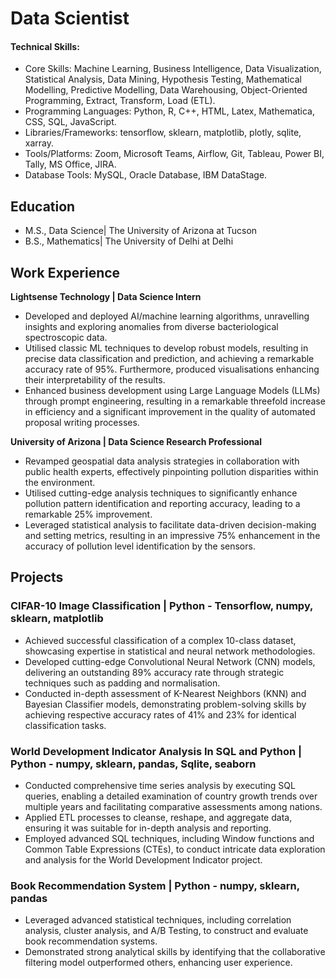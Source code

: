 # Data Scientist

#### Technical Skills: 
- Core Skills: Machine Learning, Business Intelligence, Data Visualization, Statistical Analysis, Data Mining, Hypothesis Testing, Mathematical Modelling, Predictive Modelling, Data Warehousing, Object-Oriented Programming, Extract, Transform, Load (ETL).
- Programming Languages: Python, R, C++, HTML, Latex, Mathematica, CSS, SQL, JavaScript.
- Libraries/Frameworks: tensorflow, sklearn, matplotlib, plotly, sqlite, xarray. 
- Tools/Platforms: Zoom, Microsoft Teams, Airflow, Git, Tableau, Power BI, Tally, MS Office, JIRA.
- Database Tools: MySQL, Oracle Database, IBM DataStage.


## Education
- M.S., Data Science| The University of Arizona at Tucson 			        		
- B.S., Mathematics| The University of Delhi at Delhi

## Work Experience
**Lightsense Technology | Data Science Intern**
- Developed and deployed AI/machine learning algorithms, unravelling insights and exploring anomalies from diverse bacteriological spectroscopic data. 
- Utilised classic ML techniques to develop robust models, resulting in precise data classification and prediction,  and achieving a remarkable accuracy rate of 95%. Furthermore, produced visualisations enhancing their interpretability of the results.
- Enhanced business development using Large Language Models (LLMs) through prompt engineering, resulting in a remarkable threefold increase in efficiency and a significant improvement in the quality of automated proposal writing processes.


**University of Arizona | Data Science Research Professional**
- Revamped geospatial data analysis strategies in collaboration with public health experts, effectively pinpointing pollution disparities within the environment.
- Utilised cutting-edge analysis techniques to significantly enhance pollution pattern identification and reporting accuracy, leading to a remarkable 25% improvement.
- Leveraged statistical analysis to facilitate data-driven decision-making and setting metrics, resulting in an impressive 75% enhancement in the accuracy of pollution level identification by the sensors.

## Projects
### CIFAR-10 Image Classification                                                                      | Python - Tensorflow, numpy, sklearn, matplotlib
- Achieved successful classification of a complex 10-class dataset, showcasing expertise in statistical and neural network methodologies.
- Developed cutting-edge Convolutional Neural Network (CNN) models, delivering an outstanding 89% accuracy rate through strategic techniques such as padding and normalisation.
- Conducted in-depth assessment of K-Nearest Neighbors (KNN) and Bayesian Classifier models, demonstrating problem-solving skills by achieving respective accuracy rates of 41% and 23% for identical classification tasks.
### World Development Indicator Analysis In SQL and Python                        | Python - numpy, sklearn, pandas, Sqlite, seaborn  
- Conducted comprehensive time series analysis by executing SQL queries, enabling a detailed examination of country growth trends over multiple years and facilitating comparative assessments among nations.
- Applied ETL processes to cleanse, reshape, and aggregate data, ensuring it was suitable for in-depth analysis and reporting. 
- Employed advanced SQL techniques, including Window functions and Common Table Expressions (CTEs), to conduct intricate data exploration and analysis for the World Development Indicator project.
### Book Recommendation System                                                                                                    | Python - numpy, sklearn, pandas
- Leveraged advanced statistical techniques, including correlation analysis, cluster analysis, and A/B Testing, to construct and evaluate book recommendation systems.
- Demonstrated strong analytical skills by identifying that the collaborative filtering model outperformed others, enhancing user experience.

